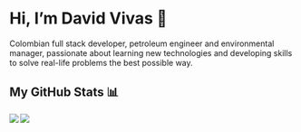 
# Hi, I’m David Vivas 👋  
  
Colombian full stack developer, petroleum engineer and environmental manager, passionate about learning new technologies and developing skills to solve real-life problems the best possible way.
  
## My GitHub Stats 📊
<div>
  <a href="https://github.com/Davidohiv7/github-readme-stats">
    <img align="left" src="https://github-readme-stats.vercel.app/api?username=Davidohiv7&count_private=true&show_icons=true" />
  </a>
  <a href="https://github.com/Davidohiv7/convoychat">
    <img align="center" src="https://github-readme-stats.vercel.app/api/top-langs/?username=Davidohiv7" />
  </a>
</div>

